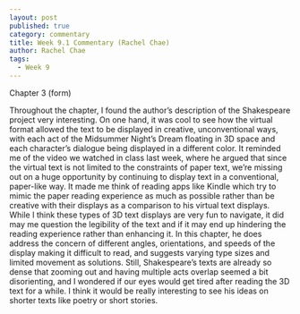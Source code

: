 ```yaml
---
layout: post
published: true
category: commentary
title: Week 9.1 Commentary (Rachel Chae)
author: Rachel Chae
tags:
  - Week 9
---
```

Chapter 3 (form)

Throughout the chapter, I found the author’s description of the Shakespeare project very interesting. On one hand, it was cool to see how the virtual format allowed the text to be displayed in creative, unconventional ways, with each act of the Midsummer Night’s Dream floating in 3D space and each character’s dialogue being displayed in a different color. It reminded me of the video we watched in class last week, where he argued that since the virtual text is not limited to the constraints of paper text, we’re missing out on a huge opportunity by continuing to display text in a conventional, paper-like way. It made me think of reading apps like Kindle which try to mimic the paper reading experience as much as possible rather than be creative with their displays as a comparison to his virtual text displays. While I think these types of 3D text displays are very fun to navigate, it did may me question the legibility of the text and if it may end up hindering the reading experience rather than enhancing it. In this chapter, he does address the concern of different angles, orientations, and speeds of the display making it difficult to read, and suggests varying type sizes and limited movement as solutions. Still, Shakespeare’s texts are already so dense that zooming out and having multiple acts overlap seemed a bit disorienting, and I wondered if our eyes would get tired after reading the 3D text for a while. I think it would be really interesting to see his ideas on shorter texts like poetry or short stories.
